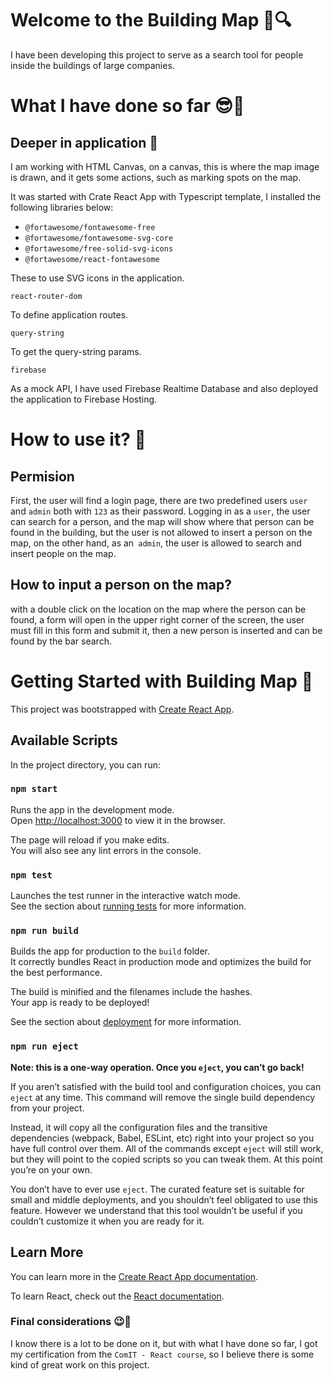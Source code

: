 # Welcome to the Building Map 🏢🔍
 
I have been developing this project to serve as a search tool for people inside the buildings of large companies.
 
# What I have done so far 😎🤩

## Deeper in application 🤿

I am working with HTML Canvas, on a canvas, this is where the map image is drawn, and it gets some actions, such as marking spots on the map.
 
It was started with Crate React App with Typescript template, I installed the following libraries below:
 
- `@fortawesome/fontawesome-free`
- `@fortawesome/fontawesome-svg-core`
- `@fortawesome/free-solid-svg-icons`
- `@fortawesome/react-fontawesome`
 
These to use SVG icons in the application.

`react-router-dom`

To define application routes.

`query-string`

To get the query-string params.
 
`firebase`

As a mock API, I have used Firebase Realtime Database and also deployed the application to Firebase Hosting. 

# How to use it? 🤔

## Permision
First, the user will find a login page, there are two predefined users `user` and `admin` both with `123` as their password.
Logging in as a `user`, the user can search for a person, and the map will show where that person can be found in the building, but the user is not allowed to insert a person on the map, on the other hand, as an` admin`, the user is allowed to search and insert people on the map.

## How to input a person on the map?
with a double click on the location on the map where the person can be found, a form will open in the upper right corner of the screen, the user must fill in this form and submit it, then a new person is inserted and can be found by the bar search. 
 
# Getting Started with Building Map 🚀

This project was bootstrapped with [Create React App](https://github.com/facebook/create-react-app).

## Available Scripts

In the project directory, you can run:

### `npm start`

Runs the app in the development mode.\
Open [http://localhost:3000](http://localhost:3000) to view it in the browser.

The page will reload if you make edits.\
You will also see any lint errors in the console.

### `npm test`

Launches the test runner in the interactive watch mode.\
See the section about [running tests](https://facebook.github.io/create-react-app/docs/running-tests) for more information.

### `npm run build`

Builds the app for production to the `build` folder.\
It correctly bundles React in production mode and optimizes the build for the best performance.

The build is minified and the filenames include the hashes.\
Your app is ready to be deployed!

See the section about [deployment](https://facebook.github.io/create-react-app/docs/deployment) for more information.

### `npm run eject`

**Note: this is a one-way operation. Once you `eject`, you can’t go back!**

If you aren’t satisfied with the build tool and configuration choices, you can `eject` at any time. This command will remove the single build dependency from your project.

Instead, it will copy all the configuration files and the transitive dependencies (webpack, Babel, ESLint, etc) right into your project so you have full control over them. All of the commands except `eject` will still work, but they will point to the copied scripts so you can tweak them. At this point you’re on your own.

You don’t have to ever use `eject`. The curated feature set is suitable for small and middle deployments, and you shouldn’t feel obligated to use this feature. However we understand that this tool wouldn’t be useful if you couldn’t customize it when you are ready for it.

## Learn More

You can learn more in the [Create React App documentation](https://facebook.github.io/create-react-app/docs/getting-started).

To learn React, check out the [React documentation](https://reactjs.org/).

### Final considerations 😉👊

I know there is a lot to be done on it, but with what I have done so far, I got my certification from the `ComIT - React course`, so I believe there is some kind of great work on this project.

